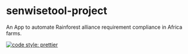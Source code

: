 # senwisetool-project

An App to automate Rainforest alliance requirement compliance in Africa farms.

[![code style: prettier](https://img.shields.io/badge/code_style-prettier-ff69b4.svg?style=flat-square)](https://github.com/prettier/prettier)
